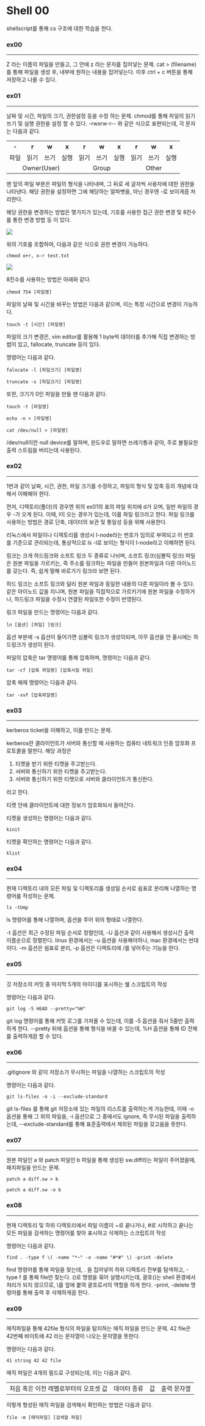 # Shell 00


shellscript를 통해 cs 구조에 대한 학습을 한다.

### ex00

---

Z 라는 이름의 파일을 만들고, 그 안에 z 라는 문자를 집어넣는 문제.
cat > (filename) 를 통해 파일을 생성 후, 내부에 원하는 내용을 집어넣는다. 
이후 ctrl + c 버튼을 통해 저장하고 나올 수 있다.

### ex01

---

날짜 및 시간, 파일의 크기, 권한설정 등을 수정 하는 문제.
chmod를 통해 파일의 읽기 쓰기 및 실행 권한을 설정 할 수 있다.
-rwxrw-r-- 와 같은 식으로 표현되는데, 각 문자는 다음과 같다.


<table>
<tr><th>-</th><th>r</th><th>w</th><th>x</th><th>r</th><th>w</th><th>x</th><th>r</th><th>w</th><th>x</th></tr>
<tr><td>파일</td><td>읽기</td><td>쓰기</td><td>실행</td><td>읽기</td><td>쓰기</td><td>실행</td><td>읽기</td><td>쓰기</td><td>실행</td></tr>
<tr style="text-align:center"><td colspan="4">Owner(User)</td><td colspan="3">Group</td><td colspan="3">Other</td></tr>
</table>

맨 앞의 파일 부분은 파일의 형식을 나타내며, 그 뒤로 세 글자씩 사용자에 대한 권한을 나타낸다.
해당 권한을 설정하면 그에 해당하는 알파벳을, 아닌 경우엔 -로 보이게끔 처리한다.

해당 권한을 변경하는 방법은 몇가지가 있는데, 기호를 사용한 접근 권한 변경 및 8진수를 통한 변경 방법 등 이 있다.

<img src="../picture/permission1.png">

위의 기호를 조합하여, 다음과 같은 식으로 권한 변경이 가능하다.

```chmod o+r, o-r test.txt```

<img src="../picture/permission2.png">

8진수를 사용하는 방법은 아래와 같다.

```chmod 754 [파일명]```

파일의 날짜 및 시간을 바꾸는 방법은 다음과 같으며, 이는 특정 시간으로 변경이 가능하다.

```touch -t [시간] [파일명]```

파일의 크기 변경은, vim editor를 활용해 1 byte씩 데이터를 추가해 직접 변경하는 방법이 있고, 
fallocate, truncate 등이 있다.

명령어는 다음과 같다.

```falocate -l [파일크기] [파일명]```

```truncate -s [파일크기] [파일명]```

또한, 크기가 0인 파일을 만들 땐 다음과 같다.

```touch -t [파일명]```

```echo -n > [파일명]```

```cat /dev/null > [파일명]```

/dev/null이란 null device를 말하며, 윈도우로 말하면 쓰레기통과 같아, 주로 불필요한 출력 스트림을 버리는데 사용된다.



### ex02

---

1번과 같이 날짜, 시간, 권한, 파일 크기를 수정하고,
파일의 형식 및 압축 등의 개념에 대해서 이해해야 한다.

먼저, 디렉토리(폴더)의 경우엔 위의 ex01의 표의 파일 위치에 d가 오며, 일반 파일의 경우 -가 오게 된다.
이때, l이 오는 경우가 있는데, 이를 파일 링크라고 한다.
파일 링크를 사용하는 방법은 경로 단축, 데이터의 보관 및 통일성 등을 위해 사용한다.

리눅스에서 파일이나 디렉토리를 생성시 I-node라는 번호가 임의로 부여되고 이 번호를 기준으로 관리되는데, 
통상적으로 ls -l로 보이는 형식이 I-node라고 이해하면 된다. 

링크는 크게 하드링크와 소프트 링크 두 종류로 나뉘며,
소프트 링크(심볼릭 링크) 파일은 원본 파일을 가르키는, 즉 주소를 링크하는 파일을 만들어 원본파일과 다른 아이노드를 갖는다.
즉, 쉽게 말해 바로가기 링크라 보면 된다.

하드 링크는 소프트 링크와 달리 원본 파일과 동일한 내용의 다른 파일이라 볼 수 있다.
같은 아이노드 값을 지니며, 원본 파일을 직접적으로 가르키기에 원본 파일을 수정하거나, 하드링크 파일을 수정시 연결된 파일또한 수정이 반영된다.

링크 파일을 만드는 명령어는 다음과 같다.

```ln [옵션] [파일] [링크]```

옵션 부분에 -s 옵션이 들어가면 심볼릭 링크가 생성이되며, 아무 옵션을 안 줄시에는 하드링크가 생성이 된다.

파일의 압축은 tar 명령어를 통해 압축하며, 명령어는 다음과 같다.

```tar -cf [압축 파일명] [압축시킬 파일]```

압축 해제 명령어는 다음과 같다.

```tar -xvf [압축파일명]```

### ex03

---

kerberos ticket을 이해하고, 이를 만드는 문제.

kerberos란 클라이언트가 서버와 통신할 때 사용하는 컴퓨터 네트워크 인증 암호화 프로토콜을 말한다.
해당 과정은

1. 티켓을 받기 위한 티켓을 주고받는다.
2. 서버와 통신하기 위한 티켓을 주고받는다.
3. 서버와 통신하기 위한 티켓으로 서버와 클라이언트가 통신한다.

라고 한다.

티켓 안에 클라이언트에 대한 정보가 암호화되서 들어간다.

티켓을 생성하는 명령어는 다음과 같다.

```kinit```

티켓을 확인하는 명령어는 다음과 같다.

```klist```

### ex04

---

현재 디렉토리 내의 모든 파일 및 디렉토리를 생성일 순서로 쉼표로 분리해 나열하는 명령어를 작성하는 문제.

```ls -tUmp```

ls 명령어를 통해 나열하며, 옵션을 주어 위의 형태로 나열한다.

-t 옵션은 최근 수정된 파일 순서로 정렬인데, -U 옵션과 같이 사용해서 생성시간 출력 이름순으로 정렬한다.
linux 환경에서는 -u 옵션을 사용해야하나, mac 환경에서는 반대이다.
-m 옵션은 쉼표로 분리, -p 옵션은 디렉토리에 /를 넣어주는 기능을 한다.

### ex05

---

깃 저장소의 커밋 중 마지막 5개의 아이디를 표시하는 쉘 스크립트의 작성

명령어는 다음과 같다.

```git log -5 HEAD --pretty="%H"```

git log 명령어를 통해 커밋 로그를 가져올 수 있는데, 이를 -5 옵션을 줘서 5줄만 출력하게 한다.
--pretty 뒤에 옵션을 통해 형식을 바꿀 수 있는데, %H 옵션을 통해 ID 전체를 출력하게끔 할 수 있다.

### ex06

---

.gitignore 와 같이 저장소가 무시하는 파일을 나열하는 스크립트의 작성

명령어는 다음과 같다.

```git ls-files -o -i --exclude-standard```

git ls-files 를 통해 git 저장소에 있는 파일의 리스트를 출력하는게 가능한데, 
이때 -o 옵션을 통해 그 외의 파일을, -i 옵션으로 그 중에서도 ignore, 즉 무시된 파일을 출력하는데,
 --exclude-standard를 통해 표준출력에서 제외된 파일을 갖고옴을 뜻한다.

### ex07

---

원본 파일인 a 와 patch 파일인 b 파일을 통해 생성된 sw.diff라는 파일이 주어졌을때,
패치파일을 만드는 문제.

```patch a diff.sw > b```

```patch a diff.sw -o b```

### ex08

---

현재 디렉토리 및 하위 디렉토리에서 파일 이름이 ~로 끝나거나, #로 시작하고 끝나는 모든 파일을 검색하는 명령어를 찾아 표시하고 삭제하는 스크립트의 작성

명령어는 다음과 같다.

```find . -type f \( -name "*~" -o -name "#*#" \) -print -delete```

find 명령어를 통해 파일을 찾는데, . 을 집어넣어 하위 디렉토리 전부를 탐색하고, -type f 를 통해 file만 찾는다.
\(\)로 명령을 묶어 실행시키는데, 괄호()는 shell 환경에서 처리가 되지 않으므로, \를 앞에 붙여 괄호로서의 역할을 하게 한다.
-print, -delete 명령어를 통해 출력 후 삭제하게끔 한다.

### ex09

---

매직파일을 통해 42file 형식의 파일을 탐지하는 매직 파일을 만드는 문제.
42 file은 42번째 바이트에 42 라는 문자열이 나오는 문자열을 뜻한다.

명령어는 다음과 같다.

```41 string 42 42 file```

매직 파일은 4개의 필드로 구성되는데, 이는 다음과 같다.

<table>
<tr><td>처음 혹은 이전 레벨로부터의 오프셋 값</td><td>데이터 종류</td><td>값</td><td>출력 문자열</td></tr>
</table>

이렇게 형성된 매직 파일을 검색해서 확인하는 방법은 다음과 같다.

```file -m [매직파일] [검색할 파일]```